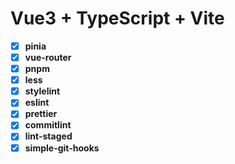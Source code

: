# Vue3 + TypeScript + Vite

- [x] **pinia**
- [x] **vue-router**
- [x] **pnpm**
- [x] **less**
- [x] **stylelint**
- [x] **eslint**
- [x] **prettier**
- [x] **commitlint**
- [x] **lint-staged**
- [x] **simple-git-hooks**
